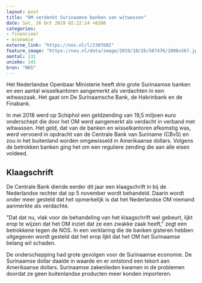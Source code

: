 ```yaml
---
layout: post
title: "OM verdenkt Surinaamse banken van witwassen"
date: Sat, 26 Oct 2019 02:22:14 +0200
categories: 
- financieel 
- economie 
externe_link: "https://nos.nl/l/2307682"
feature_image: "https://nos.nl/data/image/2019/10/26/587476/1008x567.jpg"
aantal: 231
unieke: 141
bron: "NOS"
---
```


<p>Het Nederlandse Openbaar Ministerie heeft drie grote Surinaamse banken en een aantal wisselkantoren aangemerkt als verdachten in een witwaszaak. Het gaat om De Surinaamsche Bank, de Hakrinbank en de Finabank.</p>
<p>In mei 2018 werd op Schiphol een geldzending van 19,5 miljoen euro onderschept die door het OM werd aangemerkt als verdacht in verband met witwassen. Het geld, dat van de banken en wisselkantoren afkomstig was, werd vervoerd in opdracht van de Centrale Bank van Suriname (CBvS) en zou in het buitenland worden omgewisseld in Amerikaanse dollars. Volgens de betrokken banken ging het om een reguliere zending die aan alle eisen voldeed.</p>
<h2>Klaagschrift</h2>
<p>De Centrale Bank diende eerder dit jaar een klaagschrift in bij de Nederlandse rechter dat op 5 november wordt behandeld. Daarin wordt onder meer gesteld dat het opmerkelijk is dat het Nederlandse OM niemand aanmerkte als verdachte.</p>
<p>"Dat dat nu, vlak voor de behandeling van het klaagschrift wel gebeurt, lijkt erop te wijzen dat het OM inziet dat ze een zwakke zaak heeft," zegt een betrokkene tegen de NOS. In een verklaring die de banken gisteren hebben uitgegeven wordt gesteld dat het erop lijkt dat het OM het Surinaamse belang wil schaden.</p>
<p>De onderschepping had grote gevolgen voor de Surinaamse economie. De Surinaamse dollar daalde in waarde en er ontstond een tekort aan Amerikaanse dollars. Surinaamse zakenlieden kwamen in de problemen doordat ze geen buitenlandse producten meer konden importeren.</p>
